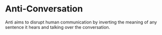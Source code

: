 Anti-Conversation
=================

Anti aims to disrupt human communication by inverting the meaning of any sentence it hears and talking over the conversation.
